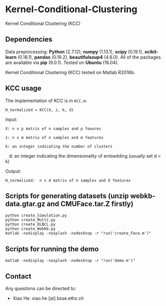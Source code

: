 # Kernel-Conditional-Clustering
Kernel Conditional Clustering (KCC)

## Dependencies
Data preprocessing: **Python** (2.7.12); **numpy** (1.13.1), **scipy** (0.19.1), **scikit-learn** (0.18.1), **pandas** (0.19.2), **beautifulsoup4** (4.6.0). All of the packages are available via **pip** (9.0.1). Tested on **Ubuntu** (16.04).

Kernel Conditional Clustering (KCC) tested on Matlab R2016b.

## KCC usage
The implementation of KCC is in ``KCC.m``:

    H_normalized = KCC(X, z, k, d)

Input:

    X: n x p matrix of n samples and p feaures

    z: n x m matrix of n samples and m features

    k: an integer indicating the number of clusters
    
    d: an integer indicating the dimensionality of embedding (usually set d = k)

Output:

    H_normalized:  n x d matrix of n samples and d features
        
## Scripts for generating datasets (unzip webkb-data.gtar.gz and CMUFace.tar.Z firstly)

    python create_Simulation.py
    python create_Multi.py
    python create_DLBCL.py
    python create_Webkb.py
    matlab -nodisplay -nosplash -nodesktop -r "run('create_Face.m')"
    
## Scripts for running the demo

    matlab -nodisplay -nosplash -nodesktop -r "run('demo.m')"

## Contact

Any questions can be directed to:

   * Xiao He: xiao.he [at] bsse.ethz.ch


